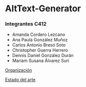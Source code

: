 # AltText-Generator

### Integrantes C412

- Amanda Cordero Lezcano
- Ana Paula González Muñoz
- Carlos Antonio Bresó Soto
- Christopher Guerra Herrero
- Dennis Daniel González Durán
- Mariam Susana Álvarez Suri


[Organización](https://github.com/users/chriss8g/projects/3)

[Estado del arte]()
